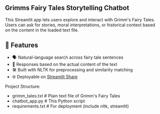 Grimms Fairy Tales Storytelling Chatbot
----------------------------------------
This Streamlit app lets users explore and interact with Grimm's Fairy Tales.
Users can ask for stories, moral interpretations, or historical context based
on the content in the loaded text file.


## 🧠 Features

- 🗣️ Natural-language search across fairy tale sentences
- 📜 Responses based on the actual content of the text
- 🛠️ Built with NLTK for preprocessing and similarity matching
- 🌐 Deployable on [Streamlit Share](https://share.streamlit.io)

Project Structure:
- grimm_tales.txt       # Plain text file of Grimm's Fairy Tales
- chatbot_app.py        # This Python script
- requirements.txt      # For deployment (include nltk, streamlit)
